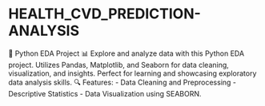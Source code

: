 # HEALTH_CVD_PREDICTION-ANALYSIS
🐍 Python EDA Project 📊  Explore and analyze data with this Python EDA project. Utilizes Pandas, Matplotlib, and Seaborn for data cleaning, visualization, and insights. Perfect for learning and showcasing exploratory data analysis skills.  🔍 Features: - Data Cleaning and Preprocessing - Descriptive Statistics - Data Visualization using SEABORN.
